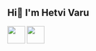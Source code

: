 ## Hi👋 I'm Hetvi Varu


<a href="mailto:hetvivaru3@gmail.com"><img src="https://img.icons8.com/color/48/gmail-new.png" width="40"/></a>
<a href="https://www.linkedin.com/in/hetvivaru/"><img src="https://img.icons8.com/color/48/linkedin.png" width="40"/></a>
